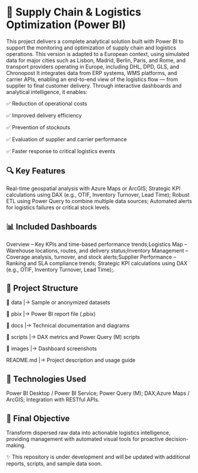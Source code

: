 # 🚚 Supply Chain & Logistics Optimization (Power BI)

This project delivers a complete analytical solution built with Power BI to support the monitoring and optimization of supply chain and logistics operations. This version is adapted to a European context, using simulated data for major cities such as Lisbon, Madrid, Berlin, Paris, and Rome, and transport providers operating in Europe, including DHL, DPD, GLS, and Chronopost It integrates data from ERP systems, WMS platforms, and carrier APIs, enabling an end-to-end view of the logistics flow — from supplier to final customer delivery. Through interactive dashboards and analytical intelligence, it enables:

✅ Reduction of operational costs

✅ Improved delivery efficiency

✅ Prevention of stockouts

✅ Evaluation of supplier and carrier performance

✅ Faster response to critical logistics events

## 🔍 Key Features

Real-time geospatial analysis with Azure Maps or ArcGIS; Strategic KPI calculations using DAX (e.g., OTIF, Inventory Turnover, Lead Time); Robust ETL using Power Query to combine multiple data sources; Automated alerts for logistics failures or critical stock levels.

## 📊 Included Dashboards

Overview – Key KPIs and time-based performance trends;Logistics Map – Warehouse locations, routes, and delivery status;Inventory Management – Coverage analysis, turnover, and stock alerts;Supplier Performance – Ranking and SLA compliance trends; Strategic KPI calculations using DAX (e.g., OTIF, Inventory Turnover, Lead Time);.

## 📁 Project Structure

📁 data         |→ Sample or anonymized datasets

📁 pbix         |→ Power BI report file (.pbix)

📁 docs         |→ Technical documentation and diagrams

📁 scripts      |→ DAX metrics and Power Query (M) scripts

📁 images       |→ Dashboard screenshots

README.md       |→ Project description and usage guide

## 🧰 Technologies Used

Power BI Desktop / Power BI Service; Power Query (M); DAX;Azure Maps / ArcGIS; Integration with RESTful APIs.

## 📌 Final Objective

Transform dispersed raw data into actionable logistics intelligence, providing management with automated visual tools for proactive decision-making.

✨ This repository is under development and will be updated with additional reports, scripts, and sample data soon.
